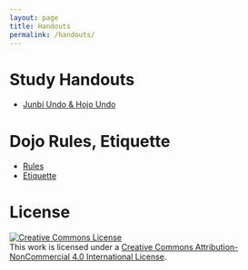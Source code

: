 ```yaml
---
layout: page
title: Handouts
permalink: /handouts/
---
```


# Study Handouts
* [Junbi Undo &amp; Hojo Undo](/assets/handouts/Junbi-Undo-Hojo-Undo.pdf)

# Dojo Rules, Etiquette
* [Rules](/assets/handouts/DojoRules.pdf)
* [Etiquette](/assets/handouts/DojoEtiquette.pdf)

# License
<a rel="license" href="http://creativecommons.org/licenses/by-nc/4.0/"><img alt="Creative Commons License" style="border-width:0" src="https://i.creativecommons.org/l/by-nc/4.0/88x31.png" /></a><br />This work is licensed under a <a rel="license" href="http://creativecommons.org/licenses/by-nc/4.0/">Creative Commons Attribution-NonCommercial 4.0 International License</a>.

